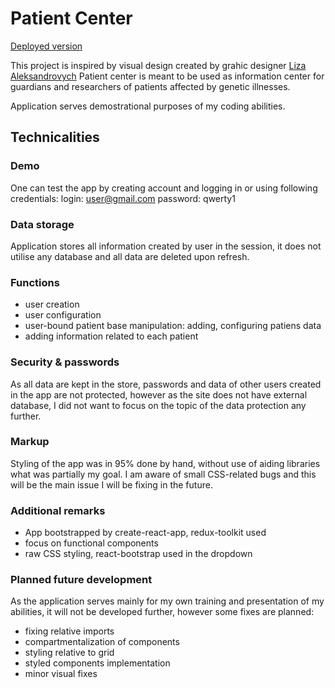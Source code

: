 # Patient Center

[Deployed version](https://justmarous-patient-center.onrender.com)

This project is inspired by visual design created by grahic designer [Liza Aleksandrovych](https://www.linkedin.com/in/liza-aleksandrovych/?originalSubdomain=pl)
Patient center is meant to be used as information center for guardians and researchers of patients affected by genetic illnesses.

Application serves demostrational purposes of my coding abilities.

## Technicalities

### Demo

One can test the app by creating account and logging in or using following credentials:
login: user@gmail.com
password: qwerty1

### Data storage

Application stores all information created by user in the session, it does not utilise any database and all data are deleted upon refresh.

### Functions

- user creation
- user configuration
- user-bound patient base manipulation: adding, configuring patiens data
- adding information related to each patient 

### Security & passwords

As all data are kept in the store, passwords and data of other users created in the app are not protected, however as the site does not have external database, I did not want to focus on the topic of the data protection any further.

### Markup

Styling of the app was in 95% done by hand, without use of aiding libraries what was partially my goal. I am aware of small CSS-related bugs and this will be the main issue I will be fixing in the future.

### Additional remarks

- App bootstrapped by create-react-app, redux-toolkit used
- focus on functional components
- raw CSS styling, react-bootstrap used in the dropdown

### Planned future development

As the application serves mainly for my own training and presentation of my abilities, it will not be developed further, however some fixes are planned:
- fixing relative imports
- compartmentalization of components
- styling relative to grid
- styled components implementation
- minor visual fixes
